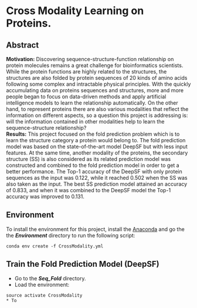 # Cross Modality Learning on Proteins.
## Abstract
**Motivation:** Discovering sequence-structure-function relationship on protein molecules remains a great challenge for bioinformatics scientists. While the protein functions are highly related to the structures, the structures are also folded by protein sequences of 20 kinds of amino acids following some complex and intractable physical principles. With the quickly accumulating data on proteins sequences and structures, more and more people began to focus on data-driven methods and apply artificial intelligence models to learn the relationship automatically. On the other hand, to represent proteins there are also various modalities that reflect the information on different aspects, so a question this project is addressing is: will the information contained in other modalities help to learn the sequence-structure relationship?  
**Results:** This project focused on the fold prediction problem which is to learn the structure category a protein would belong to. The fold prediction model was based on the state-of-the-art model DeepSF but with less input features. At the same time, another modality of the proteins, the secondary structure (SS) is also considered as its related prediction model was constructed and combined to the fold prediction model in order to get a better performance. The Top-1 accuracy of the DeepSF with only protein sequences as the input was 0.122, while it reached 0.502 when the SS was also taken as the input. The best SS prediction model attained an accuracy of 0.833, and when it was combined to the DeepSF model the Top-1 accuracy was improved to 0.131.

## Environment
To install the environment for this project, install the [Anaconda](https://www.anaconda.com/) and go the the ***Environment*** directory to run the following script:
```
conda env create -f CrossModality.yml
```

## Train the Fold Prediction Model (DeepSF)
* Go to the ***Seq_Fold*** directory.
* Load the environment:
```
source activate CrossModality
* To 
```
